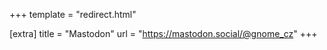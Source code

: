 +++
template = "redirect.html"

[extra]
title = "Mastodon"
url = "https://mastodon.social/@gnome_cz"
+++
